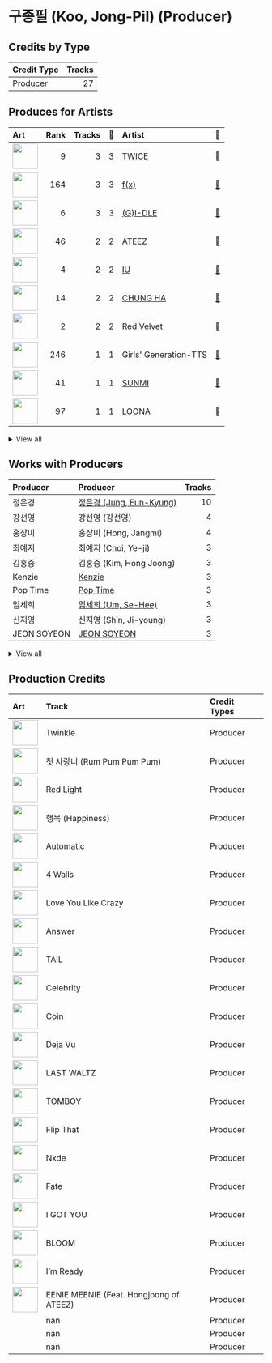 # 구종필 (Koo, Jong-Pil) (Producer)

## Credits by Type

| Credit Type | Tracks |
|:---|---:|
| Producer | 27 |

## Produces for Artists

| Art | Rank | Tracks | 💚 | Artist | 🔗 |
|:---|---:|---:|---:|:---|:---|
| <img src="https://i.scdn.co/image/ab6761610000e5eb0c6952f39ba680489149a54c" alt="" width="50" /> | 9 | 3 | 3 | [TWICE](../../artists/twice/overview.md) | [🔗](https://open.spotify.com/artist/7n2Ycct7Beij7Dj7meI4X0) |
| <img src="https://i.scdn.co/image/ab6761610000e5ebe0cc2045ff4e90d12df91cc3" alt="" width="50" /> | 164 | 3 | 3 | [f(x)](../../artists/f(x)/overview.md) | [🔗](https://open.spotify.com/artist/3wRA5UYoo08BBKJnzyKkpF) |
| <img src="https://i.scdn.co/image/ab6761610000e5eb7fd16327c86d500f83be1d6a" alt="" width="50" /> | 6 | 3 | 3 | [(G)I-DLE](../../artists/(g)i-dle/overview.md) | [🔗](https://open.spotify.com/artist/2AfmfGFbe0A0WsTYm0SDTx) |
| <img src="https://i.scdn.co/image/ab6761610000e5ebf8ae485831cf4c3a568dc313" alt="" width="50" /> | 46 | 2 | 2 | [ATEEZ](../../artists/ateez/overview.md) | [🔗](https://open.spotify.com/artist/68KmkJeZGfwe1OUaivBa2L) |
| <img src="https://i.scdn.co/image/ab6761610000e5ebbd0642ff425698afac5caffd" alt="" width="50" /> | 4 | 2 | 2 | [IU](../../artists/iu/overview.md) | [🔗](https://open.spotify.com/artist/3HqSLMAZ3g3d5poNaI7GOU) |
| <img src="https://i.scdn.co/image/ab6761610000e5eb8a258c4d5670bdb521c97eaf" alt="" width="50" /> | 14 | 2 | 2 | [CHUNG HA](../../artists/chung_ha/overview.md) | [🔗](https://open.spotify.com/artist/2PSJ6YriU7JsFucxACpU7Y) |
| <img src="https://i.scdn.co/image/ab6761610000e5eb02a562ea6b1dc718394010ac" alt="" width="50" /> | 2 | 2 | 2 | [Red Velvet](../../artists/red_velvet/overview.md) | [🔗](https://open.spotify.com/artist/1z4g3DjTBBZKhvAroFlhOM) |
| <img src="https://i.scdn.co/image/ab6761610000e5eb9426413cf033b2e0eedfeff6" alt="" width="50" /> | 246 | 1 | 1 | Girls' Generation-TTS | [🔗](https://open.spotify.com/artist/7AKHnZVqwXYuUwWJ8UGL5q) |
| <img src="https://i.scdn.co/image/ab6761610000e5ebced85d5f223e7301022a8599" alt="" width="50" /> | 41 | 1 | 1 | [SUNMI](../../artists/sunmi/overview.md) | [🔗](https://open.spotify.com/artist/6MoXcK2GyGg7FIyxPU5yW6) |
| <img src="https://i.scdn.co/image/ab6761610000e5eb80584436e5726afb70cee7f8" alt="" width="50" /> | 97 | 1 | 1 | [LOONA](../../artists/loona/overview.md) | [🔗](https://open.spotify.com/artist/52zMTJCKluDlFwMQWmccY7) |


<details>
<summary>View all</summary>

| Art | Rank | Tracks | 💚 | Artist | 🔗 |
|:---|---:|---:|---:|:---|:---|
| <img src="https://i.scdn.co/image/ab6761610000e5eb5e97e9ea9133fbfa41e27498" alt="" width="50" /> | 8 | 1 | 1 | [TAEYEON](../../artists/taeyeon/overview.md) | [🔗](https://open.spotify.com/artist/3qNVuliS40BLgXGxhdBdqu) |
| | 240 | 1 | 1 | Hongjoong of ATEEZ | [🔗](https://open.spotify.com/artist/3MZLSgcd5kOdhrZasDMecx) |
| <img src="https://i.scdn.co/image/ab6761610000e5eb24b5185226d5b7c6aa91db5a" alt="" width="50" /> | 234 | 1 | 1 | PSY | [🔗](https://open.spotify.com/artist/2dd5mrQZvg6SmahdgVKDzh) |
| <img src="https://i.scdn.co/image/ab6761610000e5eb2b9446440d296ce32189024e" alt="" width="50" /> | 20 | 1 | 1 | [NMIXX](../../artists/nmixx/overview.md) | [🔗](https://open.spotify.com/artist/28ot3wh4oNmoFOdVajibBl) |
| <img src="https://i.scdn.co/image/ab6761610000e5eb0fad315ccb6b38517152d2cc" alt="" width="50" /> | 328 | 1 | 1 | SUGA | [🔗](https://open.spotify.com/artist/0ebNdVaOfp6N0oZ1guIxM8) |

</details>


## Works with Producers

| Producer | Producer | Tracks |
|:---|:---|---:|
| 정은경 | [정은경 (Jung, Eun-Kyung)](../정은경_(jung,_eun-kyung)/overview.md) | 10 |
| 강선영 | 강선영 (강선영) | 4 |
| 홍장미 | 홍장미 (Hong, Jangmi) | 4 |
| 최예지 | 최예지 (Choi, Ye-ji) | 3 |
| 김홍중 | 김홍중 (Kim, Hong Joong) | 3 |
| Kenzie | [Kenzie](../kenzie/overview.md) | 3 |
| Pop Time | [Pop Time](../pop_time/overview.md) | 3 |
| 엄세희 | [엄세희 (Um, Se-Hee)](../엄세희_(um,_se-hee)/overview.md) | 3 |
| 신지영 | 신지영 (Shin, Ji-young) | 3 |
| JEON SOYEON | [JEON SOYEON](../jeon_soyeon/overview.md) | 3 |


<details>
<summary>View all</summary>

| Producer | Producer | Tracks |
|:---|:---|---:|
| 이지홍 | 이지홍 (Lee, Ji-hong) | 2 |
| Ollounder | [Ollounder](../ollounder/overview.md) | 2 |
| Anne Judith Wik | Anne Judith Wik | 2 |
| 구혜진 | [구혜진 (Gu, Hye-jin)](../구혜진_(gu,_hye-jin)/overview.md) | 2 |
| earattack | [earattack](../earattack/overview.md) | 2 |
| 송민기 | 송민기 (Song, Mingi) | 2 |
| 이수만 | [이수만 (Lee, Soo-Man)](../이수만_(lee,_soo-man)/overview.md) | 2 |
| LEEZ | [LEEZ](../leez/overview.md) | 2 |
| EDEN | [EDEN](../eden/overview.md) | 2 |
| IU | IU | 2 |
| 임찬미 | 임찬미 (Kim, Chan-mi) | 2 |
| LDN Noise | [LDN Noise](../ldn_noise/overview.md) | 2 |
| KayOne | KayOne | 2 |
| 양영은 | [양영은 (Yang, Young-eun)](../양영은_(yang,_young-eun)/overview.md) | 2 |
| Fuxxy | [Fuxxy](../fuxxy/overview.md) | 2 |
| Kako | Kako | 2 |
| 손명갑 | 손명갑 (Son, Myung-gap) | 2 |
| 정의석 | [정의석 (Jung, Euisuk)](../정의석_(jung,_euisuk)/overview.md) | 2 |
| 이민규 | 이민규 (Lee, Min-kyu) | 2 |
| CHUNG HA | CHUNG HA | 2 |
| Maxx Song | Maxx Song | 2 |
| Celine Svanbäck | Celine Svanbäck (Svanbäck, Celine) | 1 |
| Daniel Ullmann | Daniel Ullmann | 1 |
| Arschtritt Lindgren | [Arschtritt Lindgren](../arschtritt_lindgren/overview.md) | 1 |
| Jack Harvey | Jack Harvey | 1 |
| Sunset Blvd. Tracking Crew | Sunset Blvd. Tracking Crew | 1 |
| Joseph K | Joseph K | 1 |
| Dave Kutch | Dave Kutch | 1 |
| Jonah Marais | Jonah Marais | 1 |
| Sara Boe | Sara Boe | 1 |
| Steve Dady | Steve Dady | 1 |
| Poptime | Poptime | 1 |
| Brandon Fraley | Brandon Fraley | 1 |
| PSY | PSY | 1 |
| Lexxi Saal | Lexxi Saal | 1 |
| Sophia Pae | Sophia Pae | 1 |
| 심은지 | [심은지 (Sim, Eunjee)](../심은지_(sim,_eunjee)/overview.md) | 1 |
| Conor Blake | Conor Blake | 1 |
| 유영진 | [유영진 (Yoo, Young-jin)](../유영진_(yoo,_young-jin)/overview.md) | 1 |
| Tay Jasper | Tay Jasper | 1 |
| SUGA | [SUGA](../suga/overview.md) | 1 |
| Oliv | Oliv | 1 |
| Will Simms | Will Simms | 1 |
| 이면숙 | 이면숙 (Lee, Myun-Sook) | 1 |
| 이장빈 | 이장빈 (Lee, Jang-bin) | 1 |
| 남궁진 | 남궁진 (Nam Goong, Jin) | 1 |
| Anne-Marie | Anne-Marie | 1 |
| 이우현 | 이우현 (Lee, Woo-hyun) | 1 |
| Linemaster | Linemaster | 1 |
| Brown Panda | Brown Panda | 1 |
| Chad Hugo | Chad Hugo | 1 |
| EL CAPITXN | EL CAPITXN | 1 |
| Allison Kaplan | Allison Kaplan | 1 |
| Ylva Dimberg | Ylva Dimberg | 1 |
| 오현선 | 오현선 (Oh, Hyun-sun) | 1 |
| Digital Farm Animals | Digital Farm Animals | 1 |
| 서지음 | [서지음 (Seo, Ji Eum)](../서지음_(seo,_ji_eum)/overview.md) | 1 |
| Erik Lewander | Erik Lewander | 1 |
| Brian U | Brian U | 1 |
| Frankie Day | Frankie Day | 1 |
| Tom Hollings | Tom Hollings | 1 |
| 조윤경 | [조윤경 (Jo, Yoon Kyung)](../조윤경_(jo,_yoon_kyung)/overview.md) | 1 |
| Jeppe London Bilsby | Jeppe London Bilsby | 1 |
| 이해솔 | 이해솔 (Lee, Hae Sol) | 1 |
| Maegan Cottone | Maegan Cottone | 1 |
| 전승우 | 전승우 (Jeon, SeungWoo) | 1 |
| 최자연 | 최자연 (Choi, Ja-yeon) | 1 |
| Daily | Daily | 1 |
| 이스란 | 이스란 (Lee, Seran) | 1 |
| 김수정 | 김수정 (김수정) | 1 |
| Daniel Seavey | Daniel Seavey | 1 |
| Heejun Han | Heejun Han | 1 |
| GG Ramirez | GG Ramirez | 1 |
| Frants | Frants | 1 |
| Chloe Latimer | Chloe Latimer | 1 |
| LSY | LSY | 1 |
| Iggy Strange-Dahl | Iggy Strange-Dahl | 1 |
| 이수빈 | 이수빈 (Lee, Su-bin) | 1 |
| Charli Taft | Charli Taft | 1 |
| Bryan Jarett | Bryan Jarett | 1 |
| HONEY NOISE | HONEY NOISE | 1 |
| Joe Harvey | Joe Harvey | 1 |
| Elaina Klef | Elaina Klef | 1 |
| EJAE | EJAE | 1 |
| Maryjane | Maryjane | 1 |
| 복주영 | 복주영 (Bok, Ju Young) | 1 |
| Peperoni | Peperoni | 1 |
| Ayushy | Ayushy | 1 |
| 홍수연 | 홍수연 (홍수연) | 1 |
| Samuel Brennan | Samuel Brennan | 1 |
| Jamelle Fraley | Jamelle Fraley | 1 |
| Tony Maserati | [Tony Maserati](../tony_maserati/overview.md) | 1 |
| Awrii | Awrii | 1 |
| NVR know | NVR know | 1 |
| Ryan S. Jhun | [Ryan S. Jhun](../ryan_s__jhun/overview.md) | 1 |
| 전간디 | 전간디 (Jun, Gan Di) | 1 |
| Adrian McKinnon | Adrian McKinnon | 1 |
| Javier Solis | Javier Solis | 1 |
| 유정연 | 유정연 (Yoo, Jeong-yeon) | 1 |
| Sure Kim | Sure Kim | 1 |
| SUNMI | SUNMI | 1 |
| Likey | Likey | 1 |
| Jeremy Stack | Jeremy Stack | 1 |
| Lauritz Emil Christiansen | Lauritz Emil Christiansen | 1 |
| Daniel Klein | Daniel Klein | 1 |
| Sherry St. Germain | Sherry St. Germain | 1 |
| Jacob Aaron | Jacob Aaron | 1 |
| Billen Ted | Billen Ted | 1 |
| BUDDY | BUDDY | 1 |
| Jake Torrey | Jake Torrey | 1 |
| Chris Holsten | Chris Holsten | 1 |
| 정동윤 | 정동윤 (Jung, Dong-yoon) | 1 |
| Melanie Joy Fontana | Melanie Joy Fontana | 1 |
| 이기호 | 이기호 (Lee, Ki-ho) | 1 |
| 최소영 | 최소영 (Choi, Seo-young) | 1 |
| AFTRSHOK | AFTRSHOK | 1 |
| JENCI | JENCI | 1 |
| dwilly | dwilly | 1 |

</details>


## Production Credits

| Art | Track | Credit Types |
|:---|:---|:---|
| <img src="https://i.scdn.co/image/ab67616d0000b273c492874e96f19148018e759e" alt="" width="50" /> | Twinkle | Producer |
| <img src="https://i.scdn.co/image/ab67616d0000b2736f7d8c9dcc983839bd746dbc" alt="" width="50" /> | 첫 사랑니 (Rum Pum Pum Pum) | Producer |
| <img src="https://i.scdn.co/image/ab67616d0000b2737cb7222af6927b83987206f7" alt="" width="50" /> | Red Light | Producer |
| <img src="https://i.scdn.co/image/ab67616d0000b273ccd9a8fe25e9ae6039ac6ce6" alt="" width="50" /> | 행복 (Happiness) | Producer |
| <img src="https://i.scdn.co/image/ab67616d0000b2733beb8877c3a0cde5be9a139c" alt="" width="50" /> | Automatic | Producer |
| <img src="https://i.scdn.co/image/ab67616d0000b273b6baf420e67f45971ca0d216" alt="" width="50" /> | 4 Walls | Producer |
| <img src="https://i.scdn.co/image/ab67616d0000b273b87c0d76ed9c7b1654b390d0" alt="" width="50" /> | Love You Like Crazy | Producer |
| <img src="https://i.scdn.co/image/ab67616d0000b273be3a0f924ad08d95b4e25d9f" alt="" width="50" /> | Answer | Producer |
| <img src="https://i.scdn.co/image/ab67616d0000b27373b185444325e1d394d65660" alt="" width="50" /> | TAIL | Producer |
| <img src="https://i.scdn.co/image/ab67616d0000b2734ed058b71650a6ca2c04adff" alt="" width="50" /> | Celebrity | Producer |
| <img src="https://i.scdn.co/image/ab67616d0000b2734ed058b71650a6ca2c04adff" alt="" width="50" /> | Coin | Producer |
| <img src="https://i.scdn.co/image/ab67616d0000b2733714e924e5570c4d2df97e09" alt="" width="50" /> | Deja Vu | Producer |
| <img src="https://i.scdn.co/image/ab67616d0000b273d1961ecb307c9e05ec8f7e82" alt="" width="50" /> | LAST WALTZ | Producer |
| <img src="https://i.scdn.co/image/ab67616d0000b273c7b6b2976e38a802eebff046" alt="" width="50" /> | TOMBOY | Producer |
| <img src="https://i.scdn.co/image/ab67616d0000b2735fe0013ebb4022adc0f042be" alt="" width="50" /> | Flip That | Producer |
| <img src="https://i.scdn.co/image/ab67616d0000b273ac815bdd584468a7aa0216e1" alt="" width="50" /> | Nxde | Producer |
| <img src="https://i.scdn.co/image/ab67616d0000b27342281601a5a3f882ea77741e" alt="" width="50" /> | Fate | Producer |
| <img src="https://i.scdn.co/image/ab67616d0000b273bd8c739ce7e59ae9414c7a26" alt="" width="50" /> | I GOT YOU | Producer |
| <img src="https://i.scdn.co/image/ab67616d0000b273bd8c739ce7e59ae9414c7a26" alt="" width="50" /> | BLOOM | Producer |
| <img src="https://i.scdn.co/image/ab67616d0000b2735f117dc77b6c36fba0ff9b1e" alt="" width="50" /> | I’m Ready | Producer |
| <img src="https://i.scdn.co/image/ab67616d0000b2735f117dc77b6c36fba0ff9b1e" alt="" width="50" /> | EENIE MEENIE (Feat. Hongjoong of ATEEZ) | Producer |
| | nan | Producer |
| | nan | Producer |
| | nan | Producer |